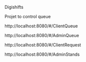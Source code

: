 Digishifts

Projet to control queue

http://localhost:8080/#/ClientQueue

http://localhost:8080/#/AdminQueue

http://localhost:8080/#/ClientRequest

http://localhost:8080/#/AdminStands
